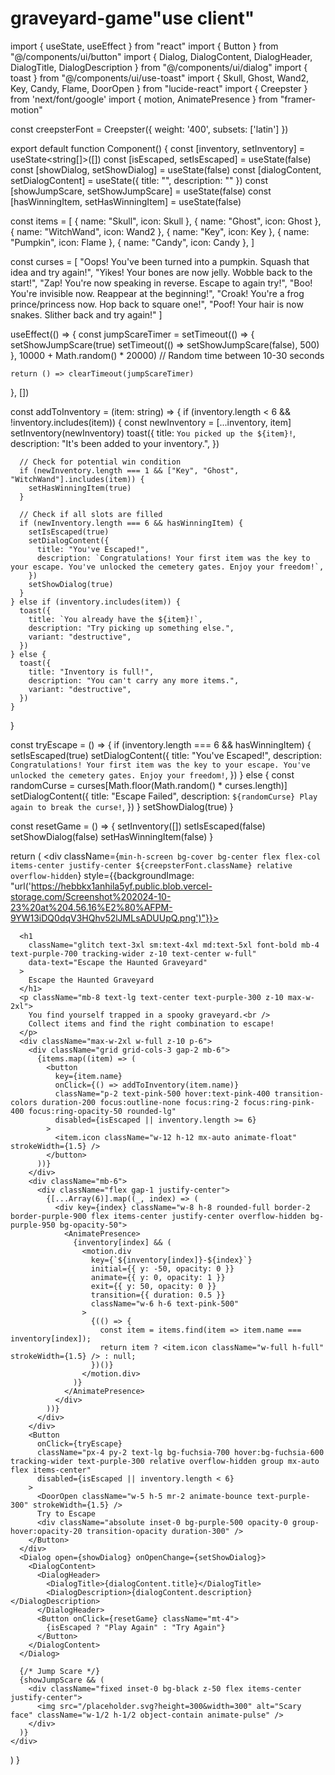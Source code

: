 # graveyard-game"use client"

import { useState, useEffect } from "react"
import { Button } from "@/components/ui/button"
import { Dialog, DialogContent, DialogHeader, DialogTitle, DialogDescription } from "@/components/ui/dialog"
import { toast } from "@/components/ui/use-toast"
import { Skull, Ghost, Wand2, Key, Candy, Flame, DoorOpen } from "lucide-react"
import { Creepster } from 'next/font/google'
import { motion, AnimatePresence } from "framer-motion"

const creepsterFont = Creepster({ weight: '400', subsets: ['latin'] })

export default function Component() {
  const [inventory, setInventory] = useState<string[]>([])
  const [isEscaped, setIsEscaped] = useState(false)
  const [showDialog, setShowDialog] = useState(false)
  const [dialogContent, setDialogContent] = useState({ title: "", description: "" })
  const [showJumpScare, setShowJumpScare] = useState(false)
  const [hasWinningItem, setHasWinningItem] = useState(false)

  const items = [
    { name: "Skull", icon: Skull },
    { name: "Ghost", icon: Ghost },
    { name: "WitchWand", icon: Wand2 },
    { name: "Key", icon: Key },
    { name: "Pumpkin", icon: Flame },
    { name: "Candy", icon: Candy },
  ]

  const curses = [
    "Oops! You've been turned into a pumpkin. Squash that idea and try again!",
    "Yikes! Your bones are now jelly. Wobble back to the start!",
    "Zap! You're now speaking in reverse. Escape to again try!",
    "Boo! You're invisible now. Reappear at the beginning!",
    "Croak! You're a frog prince/princess now. Hop back to square one!",
    "Poof! Your hair is now snakes. Slither back and try again!"
  ]

  useEffect(() => {
    const jumpScareTimer = setTimeout(() => {
      setShowJumpScare(true)
      setTimeout(() => setShowJumpScare(false), 500)
    }, 10000 + Math.random() * 20000) // Random time between 10-30 seconds

    return () => clearTimeout(jumpScareTimer)
  }, [])

  const addToInventory = (item: string) => {
    if (inventory.length < 6 && !inventory.includes(item)) {
      const newInventory = [...inventory, item]
      setInventory(newInventory)
      toast({
        title: `You picked up the ${item}!`,
        description: "It's been added to your inventory.",
      })
    
      // Check for potential win condition
      if (newInventory.length === 1 && ["Key", "Ghost", "WitchWand"].includes(item)) {
        setHasWinningItem(true)
      }

      // Check if all slots are filled
      if (newInventory.length === 6 && hasWinningItem) {
        setIsEscaped(true)
        setDialogContent({
          title: "You've Escaped!",
          description: `Congratulations! Your first item was the key to your escape. You've unlocked the cemetery gates. Enjoy your freedom!`,
        })
        setShowDialog(true)
      }
    } else if (inventory.includes(item)) {
      toast({
        title: `You already have the ${item}!`,
        description: "Try picking up something else.",
        variant: "destructive",
      })
    } else {
      toast({
        title: "Inventory is full!",
        description: "You can't carry any more items.",
        variant: "destructive",
      })
    }
  }

  const tryEscape = () => {
    if (inventory.length === 6 && hasWinningItem) {
      setIsEscaped(true)
      setDialogContent({
        title: "You've Escaped!",
        description: `Congratulations! Your first item was the key to your escape. You've unlocked the cemetery gates. Enjoy your freedom!`,
      })
    } else {
      const randomCurse = curses[Math.floor(Math.random() * curses.length)]
      setDialogContent({
        title: "Escape Failed",
        description: `${randomCurse} Play again to break the curse!`,
      })
    }
    setShowDialog(true)
  }

  const resetGame = () => {
    setInventory([])
    setIsEscaped(false)
    setShowDialog(false)
    setHasWinningItem(false)
  }

  return (
    <div className={`min-h-screen bg-cover bg-center flex flex-col items-center justify-center ${creepsterFont.className} relative overflow-hidden`}
         style={{backgroundImage: "url('https://hebbkx1anhila5yf.public.blob.vercel-storage.com/Screenshot%202024-10-23%20at%204.56.16%E2%80%AFPM-9YW13iDQ0dqV3HQhv52lJMLsADUUpQ.png')"}}>
      <div className="absolute inset-0 bg-black opacity-50"></div>
      
      <h1 
        className="glitch text-3xl sm:text-4xl md:text-5xl font-bold mb-4 text-purple-700 tracking-wider z-10 text-center w-full"
        data-text="Escape the Haunted Graveyard"
      >
        Escape the Haunted Graveyard
      </h1>
      <p className="mb-8 text-lg text-center text-purple-300 z-10 max-w-2xl">
        You find yourself trapped in a spooky graveyard.<br />
        Collect items and find the right combination to escape!
      </p>
      <div className="max-w-2xl w-full z-10 p-6">
        <div className="grid grid-cols-3 gap-2 mb-6">
          {items.map((item) => (
            <button
              key={item.name}
              onClick={() => addToInventory(item.name)}
              className="p-2 text-pink-500 hover:text-pink-400 transition-colors duration-200 focus:outline-none focus:ring-2 focus:ring-pink-400 focus:ring-opacity-50 rounded-lg"
              disabled={isEscaped || inventory.length >= 6}
            >
              <item.icon className="w-12 h-12 mx-auto animate-float" strokeWidth={1.5} />
            </button>
          ))}
        </div>
        <div className="mb-6">
          <div className="flex gap-1 justify-center">
            {[...Array(6)].map((_, index) => (
              <div key={index} className="w-8 h-8 rounded-full border-2 border-purple-900 flex items-center justify-center overflow-hidden bg-purple-950 bg-opacity-50">
                <AnimatePresence>
                  {inventory[index] && (
                    <motion.div
                      key={`${inventory[index]}-${index}`}
                      initial={{ y: -50, opacity: 0 }}
                      animate={{ y: 0, opacity: 1 }}
                      exit={{ y: 50, opacity: 0 }}
                      transition={{ duration: 0.5 }}
                      className="w-6 h-6 text-pink-500"
                    >
                      {(() => {
                        const item = items.find(item => item.name === inventory[index]);
                        return item ? <item.icon className="w-full h-full" strokeWidth={1.5} /> : null;
                      })()}
                    </motion.div>
                  )}
                </AnimatePresence>
              </div>
            ))}
          </div>
        </div>
        <Button
          onClick={tryEscape}
          className="px-4 py-2 text-lg bg-fuchsia-700 hover:bg-fuchsia-600 tracking-wider text-purple-300 relative overflow-hidden group mx-auto flex items-center"
          disabled={isEscaped || inventory.length < 6}
        >
          <DoorOpen className="w-5 h-5 mr-2 animate-bounce text-purple-300" strokeWidth={1.5} />
          Try to Escape
          <div className="absolute inset-0 bg-purple-500 opacity-0 group-hover:opacity-20 transition-opacity duration-300" />
        </Button>
      </div>
      <Dialog open={showDialog} onOpenChange={setShowDialog}>
        <DialogContent>
          <DialogHeader>
            <DialogTitle>{dialogContent.title}</DialogTitle>
            <DialogDescription>{dialogContent.description}</DialogDescription>
          </DialogHeader>
          <Button onClick={resetGame} className="mt-4">
            {isEscaped ? "Play Again" : "Try Again"}
          </Button>
        </DialogContent>
      </Dialog>

      {/* Jump Scare */}
      {showJumpScare && (
        <div className="fixed inset-0 bg-black z-50 flex items-center justify-center">
          <img src="/placeholder.svg?height=300&width=300" alt="Scary face" className="w-1/2 h-1/2 object-contain animate-pulse" />
        </div>
      )}
    </div>
  )
}

<style jsx>{`
@keyframes glitch {
  0% {
    transform: translate(0);
  }
  20% {
    transform: translate(-5px, 5px);
  }
  40% {
    transform: translate(-5px, -5px);
  }
  60% {
    transform: translate(5px, 5px);
  }
  80% {
    transform: translate(5px, -5px);
  }
  100% {
    transform: translate(0);
  }
}

.glitch {
  position: relative;
}

.glitch::before,
.glitch::after {
  content: attr(data-text);
  position: absolute;
  top: 0;
  left: 0;
  width: 100%;
  height: 100%;
}

.glitch::before {
  left: 2px;
  text-shadow: -2px 0 #ff00c1;
  clip: rect(44px, 450px, 56px, 0);
  animation: glitch 5s infinite linear alternate-reverse;
}

.glitch::after {
  left: -2px;
  text-shadow: -2px 0 #00fff9, 2px 2px #ff00c1;
  animation: glitch 1s infinite linear alternate-reverse;
}

@keyframes float {
  0%, 100% {
    transform: translateY(0);
  }
  50% {
    transform: translateY(-10px);
  }
}

.animate-float {
  animation: float 3s ease-in-out infinite;
}

@keyframes pulse {
  0%, 100% {
    opacity: 1;
  }
  50% {
    opacity: 0.5;
  }
}

.animate-pulse {
  animation: pulse 2s ease-in-out infinite;
}
`}</style>
